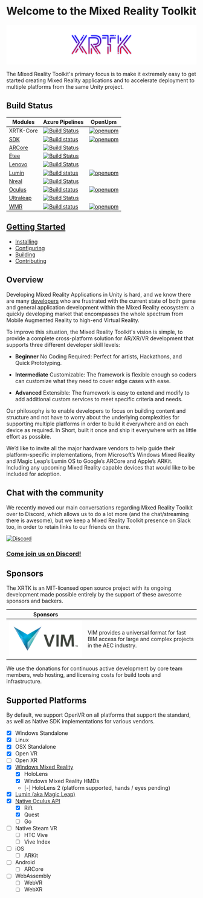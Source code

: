 # Welcome to the Mixed Reality Toolkit

![](/images/Branding/XRTK_Logo_1200x250.png)

The Mixed Reality Toolkit's primary focus is to make it extremely easy to get started creating Mixed Reality applications and to accelerate deployment to multiple platforms from the same Unity project.

## Build Status

| Modules | Azure Pipelines | OpenUpm |
|---|---|---|
|XRTK-Core|[![Build Status](https://dev.azure.com/xrtk/Mixed%20Reality%20Toolkit/_apis/build/status/com.xrtk.core?branchName=master)](https://dev.azure.com/xrtk/Mixed%20Reality%20Toolkit/_build/latest?definitionId=44&branchName=master)|[![openupm](https://img.shields.io/npm/v/com.xrtk.core?label=openupm&registry_uri=https://package.openupm.com)](https://openupm.com/packages/com.xrtk.core/)|
|[SDK](https://github.com/XRTK/SDK)|[![Build status](https://dev.azure.com/xrtk/Mixed%20Reality%20Toolkit/_apis/build/status/XRTK.SDK%20Master%20Build)](https://dev.azure.com/xrtk/Mixed%20Reality%20Toolkit/_build/latest?definitionId=23)|[![openupm](https://img.shields.io/npm/v/com.xrtk.sdk?label=openupm&registry_uri=https://package.openupm.com)](https://openupm.com/packages/com.xrtk.sdk/)|
|[ARCore](https://github.com/XRTK/ARCore)|[![Build Status](https://dev.azure.com/xrtk/Mixed%20Reality%20Toolkit/_apis/build/status/com.xrtk.arcore?branchName=master)](https://dev.azure.com/xrtk/Mixed%20Reality%20Toolkit/_build/latest?definitionId=56&branchName=master)||
|[Etee](https://github.com/XRTK/Etee)|[![Build Status](https://dev.azure.com/xrtk/Mixed%20Reality%20Toolkit/_apis/build/status/com.xrtk.etee?branchName=master)](https://dev.azure.com/xrtk/Mixed%20Reality%20Toolkit/_build/latest?definitionId=54&branchName=master)||
|[Lenovo](https://github.com/XRTK/Lenovo)|[![Build Status](https://dev.azure.com/xrtk/Mixed%20Reality%20Toolkit/_apis/build/status/com.xrtk.lenovo?branchName=master)](https://dev.azure.com/xrtk/Mixed%20Reality%20Toolkit/_build/latest?definitionId=53&branchName=master)||
|[Lumin](https://github.com/XRTK/Lumin)|[![Build status](https://dev.azure.com/xrtk/Mixed%20Reality%20Toolkit/_apis/build/status/XRTK.Lumin%20Master%20Build)](https://dev.azure.com/xrtk/Mixed%20Reality%20Toolkit/_build/latest?definitionId=29)|[![openupm](https://img.shields.io/npm/v/com.xrtk.lumin?label=openupm&registry_uri=https://package.openupm.com)](https://openupm.com/packages/com.xrtk.lumin/)|
|[Nreal](https://github.com/XRTK/Nreal)|[![Build Status](https://dev.azure.com/xrtk/Mixed%20Reality%20Toolkit/_apis/build/status/com.xrtk.nreal?branchName=master)](https://dev.azure.com/xrtk/Mixed%20Reality%20Toolkit/_build/latest?definitionId=52&branchName=master)||
|[Oculus](https://github.com/XRTK/Oculus)|[![Build status](https://dev.azure.com/xrtk/Mixed%20Reality%20Toolkit/_apis/build/status/XRTK.Oculus%20Master%20Build)](https://dev.azure.com/xrtk/Mixed%20Reality%20Toolkit/_build/latest?definitionId=30)|[![openupm](https://img.shields.io/npm/v/com.xrtk.oculus?label=openupm&registry_uri=https://package.openupm.com)](https://openupm.com/packages/com.xrtk.oculus/)|
|[Ultraleap](https://github.com/XRTK/Ultraleap)|[![Build Status](https://dev.azure.com/xrtk/Mixed%20Reality%20Toolkit/_apis/build/status/com.xrtk.ultraleap?branchName=master)](https://dev.azure.com/xrtk/Mixed%20Reality%20Toolkit/_build/latest?definitionId=51&branchName=master)||
|[WMR](https://github.com/XRTK/WindowsMixedReality)|[![Build status](https://dev.azure.com/xrtk/Mixed%20Reality%20Toolkit/_apis/build/status/XRTK.WMR%20Master%20Build)](https://dev.azure.com/xrtk/Mixed%20Reality%20Toolkit/_build/latest?definitionId=21)|[![openupm](https://img.shields.io/npm/v/com.xrtk.wmr?label=openupm&registry_uri=https://package.openupm.com)](https://openupm.com/packages/com.xrtk.wmr/)|

## [Getting Started](articles/00-GettingStarted.md)

- [Installing](articles/00-GettingStarted.md#adding-the-mixed-reality-toolkit-to-your-project)
- [Configuring](articles/00-GettingStarted.md#configure-your-base-scene)
- [Building](articles/00-GettingStarted.md#build-and-play)
- [Contributing](CONTRIBUTING.md)

## Overview

Developing Mixed Reality Applications in Unity is hard, and we know there are many [developers](./CONTRIBUTORS.md) who are frustrated with the current state of both game and general application development within the Mixed Reality ecosystem: a quickly developing market that encompasses the whole spectrum from Mobile Augmented Reality to high-end Virtual Reality.

To improve this situation, the Mixed Reality Toolkit's vision is simple, to provide a complete cross-platform solution for AR/XR/VR development that supports three different developer skill levels:

- **Beginner** No Coding Required: Perfect for artists, Hackathons, and Quick Prototyping.

- **Intermediate** Customizable: The framework is flexible enough so coders can customize what they need to cover edge cases with ease.

- **Advanced** Extensible: The framework is easy to extend and modify to add additional custom services to meet specific criteria and needs.

Our philosophy is to enable developers to focus on building content and structure and not have to worry about the underlying complexities for supporting multiple platforms in order to build it everywhere and on each device as required.  In Short, built it once and ship it everywhere with as little effort as possible.

We’d like to invite all the major hardware vendors to help guide their platform-specific implementations, from Microsoft’s Windows Mixed Reality and Magic Leap’s Lumin OS to Google’s ARCore and Apple’s ARKit.  Including any upcoming Mixed Reality capable devices that would like to be included for adoption.

## Chat with the community

We recently moved our main conversations regarding Mixed Reality Toolkit over to Discord, which allows us to do a lot more (and the chat/streaming there is awesome), but we keep a Mixed Reality Toolkit presence on Slack too, in order to retain links to our friends on there.

[![Discord](https://cdn0.iconfinder.com/data/icons/free-social-media-set/24/discord-128.png)](https://discord.gg/rJMSc8Z)

### [Come join us on Discord!](https://discord.gg/rJMSc8Z)

## Sponsors

The XRTK is an MIT-licensed open source project with its ongoing development made possible entirely by the support of these awesome sponsors and backers.

|Sponsors||
|---|---|
|<a href="https://www.vimaec.com/">![[VIM](https://www.vimaec.com/)](/images/Sponsors/vim_logo.jpg)</a>|VIM provides a universal format for fast BIM access for large and complex projects in the AEC industry.|

We use the donations for continuous active development by core team members, web hosting, and licensing costs for build tools and infrastructure.

## Supported Platforms

By default, we support OpenVR on all platforms that support the standard, as well as Native SDK implementations for various vendors.

- [x] Windows Standalone
- [x] Linux
- [x] OSX Standalone
- [x] Open VR
- [ ] Open XR
- [x] [Windows Mixed Reality](https://github.com/XRTK/WindowsMixedReality)
    - [x] HoloLens
    - [x] Windows Mixed Reality HMDs
    - [-] HoloLens 2 (platform supported, hands / eyes pending)
- [x] [Lumin (aka Magic Leap)](https://github.com/XRTK/Lumin)
- [x] [Native Oculus API](https://github.com/XRTK/Oculus)
    - [x] Rift
    - [x] Quest
    - [ ] Go
- [ ] Native Steam VR
    - [ ] HTC Vive
    - [ ] Vive Index
- [ ] iOS
    - [ ] ARKit
- [ ] Android
    - [ ] ARCore
- [ ] WebAssembly
    - [ ] WebVR
    - [ ] WebXR
